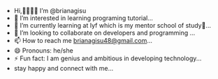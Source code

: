 -  Hi,👋👋👋👋 I’m @brianagisu
- 👀 I’m interested in learning programing tutorial...
- 🌱 I’m currently learning at  Iyf which is my mentor school of study📖...
- 💞️ I’m looking to collaborate on developers and programming ...
- 📫 How to reach me brianagisu48@gmail.com...
- 😄 Pronouns: he/she 
- ⚡ Fun fact: I am  genius and ambitious in developing technology...
- stay happy and connect with me...

<!---
brianagisu/brianagisu is a ✨ special ✨ repository because its `README.md` (this file) appears on your GitHub profile.
You can click the Preview link to take a look at your changes.
--->
